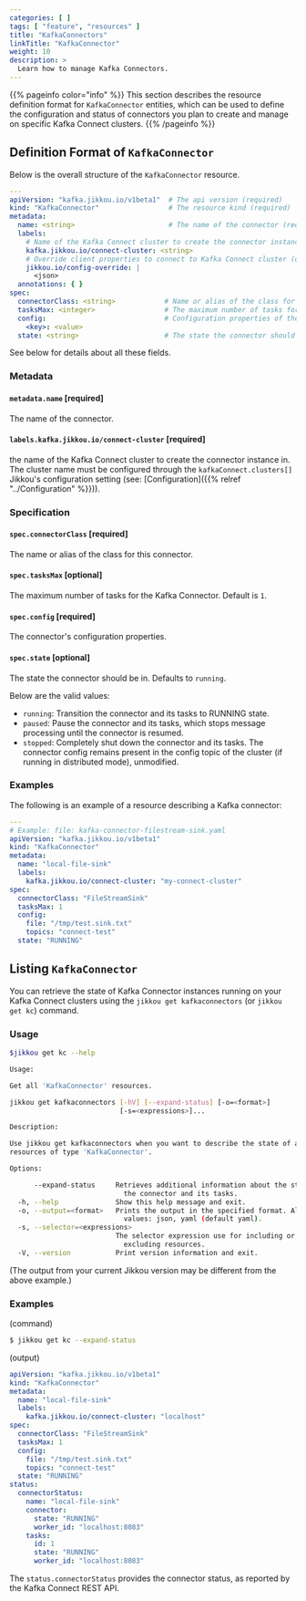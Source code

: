 ```yaml
---
categories: [ ]
tags: [ "feature", "resources" ]
title: "KafkaConnectors"
linkTitle: "KafkaConnector"
weight: 10
description: >
  Learn how to manage Kafka Connectors.
---
```


{{% pageinfo color="info" %}}
This section describes the resource definition format for `KafkaConnector` entities, which can be used to define the 
configuration and status of connectors you plan to create and manage on specific Kafka Connect clusters.
{{% /pageinfo %}}

## Definition Format of `KafkaConnector`

Below is the overall structure of the `KafkaConnector` resource.

```yaml
---
apiVersion: "kafka.jikkou.io/v1beta1"  # The api version (required)
kind: "KafkaConnector"                 # The resource kind (required)
metadata:
  name: <string>                       # The name of the connector (required)
  labels:
    # Name of the Kafka Connect cluster to create the connector instance in (required).
    kafka.jikkou.io/connect-cluster: <string>
    # Override client properties to connect to Kafka Connect cluster (optional).
    jikkou.io/config-override: | 
      <json>
  annotations: { }
spec:
  connectorClass: <string>            # Name or alias of the class for this connector.
  tasksMax: <integer>                 # The maximum number of tasks for the Kafka Connector.
  config:                             # Configuration properties of the connector.
    <key>: <value>
  state: <string>                     # The state the connector should be in. Defaults to running.
```

See below for details about all these fields.

### Metadata

#### `metadata.name` [required]

The name of the connector.

#### `labels.kafka.jikkou.io/connect-cluster`  [required]

the name of the Kafka Connect cluster to create the connector instance in.
The cluster name must be configured through the `kafkaConnect.clusters[]` Jikkou's configuration setting (see: [Configuration]({{% relref "../Configuration" %}})).

### Specification

#### `spec.connectorClass` [required]

The name or alias of the class for this connector.

#### `spec.tasksMax` [optional]

The maximum number of tasks for the Kafka Connector. Default is `1`.

#### `spec.config` [required]

The connector's configuration properties.

#### `spec.state` [optional]

The state the connector should be in. Defaults to `running`.

Below are the valid values:

* `running`: Transition the connector and its tasks to RUNNING state. 
* `paused`: Pause the connector and its tasks, which stops message processing until the connector is resumed.
* `stopped`: Completely shut down the connector and its tasks. The connector config remains present in the config topic of the cluster (if running in distributed mode), unmodified.

### Examples

The following is an example of a resource describing a Kafka connector:

```yaml
---
# Example: file: kafka-connector-filestream-sink.yaml
apiVersion: "kafka.jikkou.io/v1beta1"
kind: "KafkaConnector"
metadata:
  name: "local-file-sink"
  labels:
    kafka.jikkou.io/connect-cluster: "my-connect-cluster"
spec:
  connectorClass: "FileStreamSink"
  tasksMax: 1
  config:
    file: "/tmp/test.sink.txt"
    topics: "connect-test"
  state: "RUNNING"
```

## Listing `KafkaConnector`

You can retrieve the state of Kafka Connector instances running on your Kafka Connect clusters using the `jikkou get kafkaconnectors` (or `jikkou get kc`) command.

### Usage

```bash
$jikkou get kc --help

Usage:

Get all 'KafkaConnector' resources.

jikkou get kafkaconnectors [-hV] [--expand-status] [-o=<format>]
                           [-s=<expressions>]...

Description:

Use jikkou get kafkaconnectors when you want to describe the state of all
resources of type 'KafkaConnector'.

Options:

      --expand-status     Retrieves additional information about the status of
                            the connector and its tasks.
  -h, --help              Show this help message and exit.
  -o, --output=<format>   Prints the output in the specified format. Allowed
                            values: json, yaml (default yaml).
  -s, --selector=<expressions>
                          The selector expression use for including or
                            excluding resources.
  -V, --version           Print version information and exit.
```

(The output from your current Jikkou version may be different from the above example.)

### Examples

(command)

```bash
$ jikkou get kc --expand-status 
```

(output)

```yaml
apiVersion: "kafka.jikkou.io/v1beta1"
kind: "KafkaConnector"
metadata:
  name: "local-file-sink"
  labels:
    kafka.jikkou.io/connect-cluster: "localhost"
spec:
  connectorClass: "FileStreamSink"
  tasksMax: 1
  config:
    file: "/tmp/test.sink.txt"
    topics: "connect-test"
  state: "RUNNING"
status:
  connectorStatus:
    name: "local-file-sink"
    connector:
      state: "RUNNING"
      worker_id: "localhost:8083"
    tasks:
      id: 1
      state: "RUNNING"
      worker_id: "localhost:8083"
```

The `status.connectorStatus` provides the connector status, as reported by the Kafka Connect REST API.

